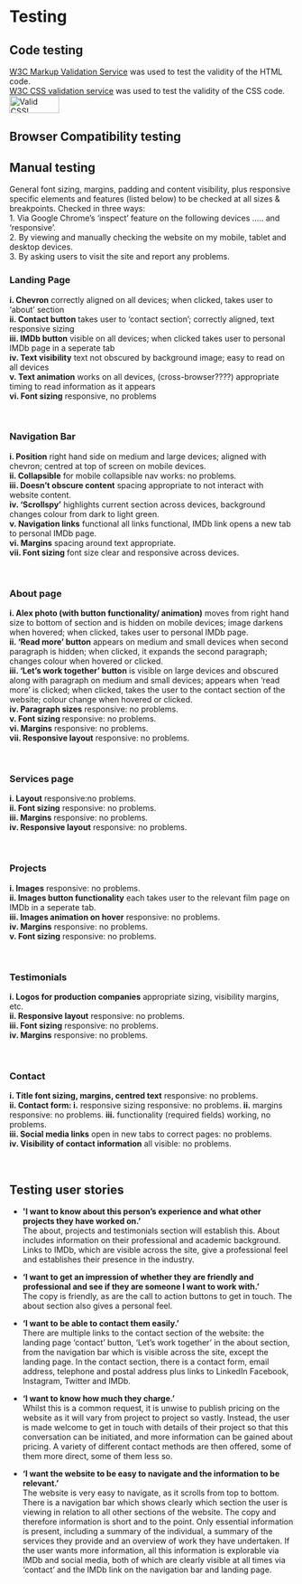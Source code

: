 <h1>Testing</h1>

<h2>Code testing</h2>
<p><a href="https://validator.w3.org/">W3C Markup Validation Service</a> was used to test the validity of the HTML code.<br>
<a href="https://jigsaw.w3.org/css-validator/">W3C CSS validation service</a> was used to test the validity of the CSS code.<br>
    <a href="http://jigsaw.w3.org/css-validator/check/referer">
        <img style="border:0;width:88px;height:31px"
            src="http://jigsaw.w3.org/css-validator/images/vcss"
            alt="Valid CSS!" />
    </a>
</p>

<h2>Browser Compatibility testing</h2>


<h2>Manual testing</h2>
<p>
General font sizing, margins, padding and content visibility, plus responsive specific elements and features (listed below) to be checked at all sizes & breakpoints. Checked in three ways: <br>
1.	Via Google Chrome’s ‘inspect’ feature on the following devices ….. and ‘responsive’.<br>
2.	By viewing and manually checking the website on my mobile, tablet and desktop devices.<br>
3.	By asking users to visit the site and report any problems.<br>
</p>

<h3>Landing Page</h3>
<p><strong>i. Chevron</strong> correctly aligned on all devices; when clicked, takes user to ‘about’ section<br>
<strong>ii. Contact button</strong> takes user to ‘contact section’; correctly aligned, text responsive sizing<br>
<strong>iii. IMDb button</strong> visible on all devices; when clicked takes user to personal IMDb page in a seperate tab<br>
<strong>iv. Text visibility</strong> text not obscured by background image; easy to read on all devices<br>
<strong>v. Text animation</strong> works on all devices, (cross-browser????) appropriate timing to read information as it appears<br><strong>vi. Font sizing</strong> responsive, no problems</p><br>

<h3>Navigation Bar</h3>
<p><strong>i. Position</strong>  right hand side on medium and large devices; aligned with chevron; centred at top of screen on mobile devices.<br>
<strong>ii. Collapsible</strong> for mobile collapsible nav works: no problems.<br>
<strong>iii. Doesn’t obscure content</strong>  spacing appropriate to not interact with website content.<br>
<strong>iv. ‘Scrollspy’</strong> highlights current section across devices, background changes colour from dark to light green.<br><strong>v. Navigation links</strong>  functional all links functional, IMDb link opens a new tab to personal IMDb page.<br>
<strong>vi.	Margins</strong> spacing around text appropriate.<br>
<strong>vii. Font sizing</strong> font size clear and responsive across devices.</p><br>

<h3>About page</h3>
<p><strong>i. Alex photo (with button functionality/ animation)</strong> moves from right hand size to bottom of section and is hidden on mobile devices; image darkens when hovered; when clicked, takes user to personal IMDb page.<br>
<strong>ii. ‘Read more’ button</strong> appears on medium and small devices when second paragraph is hidden; when clicked, it expands the second paragraph; changes colour when hovered or clicked.<br>
<strong>iii. ‘Let’s work together’ button</strong> is visible on large devices and obscured along with paragraph on medium and small devices; appears when ‘read more’ is clicked; when clicked, takes the user to the contact section of the website; colour change when hovered or clicked.<br>
<strong>iv.	Paragraph sizes</strong> responsive: no problems.<br>
<strong>v. Font sizing </strong> responsive: no problems.<br>
<strong>vi.	Margins</strong> responsive: no problems.<br>
<strong>vii. Responsive layout</strong> responsive: no problems.</p><br>

<h3>Services page</h3>
<p><strong>i. Layout</strong> responsive:no problems.<br>
<strong>ii. Font sizing</strong> responsive: no problems.<br>
<strong>iii. Margins</strong> responsive: no problems.<br>
<strong>iv. Responsive layout</strong> responsive: no problems.</p><br>

<h3>Projects</h3>
<p><strong>i.	Images</strong> responsive: no problems.<br>
<strong>ii.	Images button functionality</strong> each takes user to the relevant film page on IMDb in a seperate tab.<br>
<strong>iii. Images animation on hover</strong> responsive: no problems.<br>
<strong>iv.	Margins</strong> responsive: no problems.<br>
<strong>v. Font sizing</strong> responsive: no problems.</p><br>

<h3>Testimonials</h3>
<p><strong>i. Logos for production companies</strong> appropriate sizing, visibility margins, etc.<br>
<strong>ii.	Responsive layout</strong> responsive: no problems.<br>
<strong>iii. Font sizing</strong> responsive: no problems.<br>
<strong>iv.	Margins</strong> responsive: no problems.</p><br>

<h3>Contact</h3>
<p><strong>i. Title font sizing, margins, centred text</strong> responsive: no problems.<br>
<strong>ii.	Contact form: i.</strong> responsive sizing responsive: no problems. <strong>ii.</strong> margins responsive: no problems. <strong>iii.</strong> functionality (required fields) working, no problems.<br>
<strong>iii. Social media links</strong> open in new tabs to correct pages: no problems.<br>
<strong>iv. Visibility of contact information</strong> all visible: no problems.</p><br>
    
<h2>Testing user stories</h2>

- <strong>'I want to know about this person’s experience and what other projects they have worked on.’</strong><br>
The about, projects and testimonials section will establish this. About includes information on their professional and academic background. Links to IMDb, which are visible across the site, give a professional feel and establishes their presence in the industry.<br>

- <strong>‘I want to get an impression of whether they are friendly and professional and see if they are someone I want to work with.’</strong><br>
The copy is friendly, as are the call to action buttons to get in touch. The about section also gives a personal feel.<br>

- <strong>‘I want to be able to contact them easily.’</strong><br>
There are multiple links to the contact section of the website: the landing page ‘contact’ button, ‘Let’s work together’ in the about section, from the navigation bar which is visible across the site, except the landing page. In the contact section, there is a contact form, email address, telephone and postal address plus links to LinkedIn Facebook, Instagram, Twitter and IMDb.<br>

- <strong>‘I want to know how much they charge.’</strong><br>
Whilst this is a common request, it is unwise to publish pricing on the website as it will vary from project to project so vastly. Instead, the user is made welcome to get in touch with details of their project so that this conversation can be initiated, and more information can be gained about pricing. A variety of different contact methods are then offered, some of them more direct, some of them less so.<br>

- <strong>‘I want the website to be easy to navigate and the information to be relevant.’</strong><br>
The website is very easy to navigate, as it scrolls from top to bottom. There is a navigation bar which shows clearly which section the user is viewing in relation to all other sections of the website. The copy and therefore information is short and to the point. Only essential information is present, including a summary of the individual, a summary of the services they provide and an overview of work they have undertaken. If the user wants more information, all this information is explorable via IMDb and social media, both of which are clearly visible at all times via ‘contact’ and the IMDb link on the navigation bar and landing page.<br>
